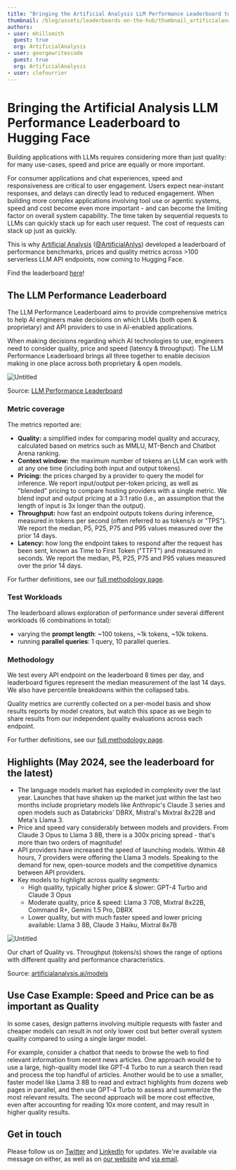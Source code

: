 ```yaml
---
title: "Bringing the Artificial Analysis LLM Performance Leaderboard to Hugging Face"
thumbnail: /blog/assets/leaderboards-on-the-hub/thumbnail_artificialanalysis.png
authors:
- user: mhillsmith
  guest: true
  org: ArtificialAnalysis
- user: georgewritescode
  guest: true
  org: ArtificialAnalysis
- user: clefourrier
---
```


# Bringing the Artificial Analysis LLM Performance Leaderboard to Hugging Face

Building applications with LLMs requires considering more than just quality: for many use-cases, speed and price are equally or more important. 

For consumer applications and chat experiences, speed and responsiveness are critical to user engagement. Users expect near-instant responses, and delays can directly lead to reduced engagement. When building more complex applications involving tool use or agentic systems, speed and cost become even more important - and can become the limiting factor on overall system capability. The time taken by sequential requests to LLMs can quickly stack up for each user request. The cost of requests can stack up just as quickly. 

This is why [Artificial Analysis](https://artificialanalysis.ai/) ([@ArtificialAnlys](https://twitter.com/ArtificialAnlys)) developed a leaderboard of performance benchmarks, prices and quality metrics across >100 serverless LLM API endpoints, now coming to Hugging Face.

Find the leaderboard [here](https://huggingface.co/spaces/ArtificialAnalysis/LLM-Performance-Leaderboard)!

## The LLM Performance Leaderboard

The LLM Performance Leaderboard aims to provide comprehensive metrics to help AI engineers make decisions on which LLMs (both open & proprietary) and API providers to use in AI-enabled applications.

When making decisions regarding which AI technologies to use, engineers need to consider quality, price and speed (latency & throughput). The LLM Performance Leaderboard brings all three together to enable decision making in one place across both proprietary & open models. 

![Untitled](https://huggingface.co/datasets/huggingface/documentation-images/resolve/main/blog/leaderboards-on-the-hub/artificialanalysis_leaderboard-may.jpg)

Source: [LLM Performance Leaderboard](https://huggingface.co/spaces/ArtificialAnalysis/LLM-Performance-Leaderboard)

### Metric coverage

The metrics reported are:

- **Quality:** a simplified index for comparing model quality and accuracy, calculated based on metrics such as MMLU, MT-Bench and Chatbot Arena ranking.
- **Context window:** the maximum number of tokens an LLM can work with at any one time (including both input and output tokens).
- **Pricing:** the prices charged by a provider to query the model for inference. We report input/output per-token pricing, as well as "blended" pricing to compare hosting providers with a single metric. We blend input and output pricing at a 3:1 ratio (i.e., an assumption that the length of input is 3x longer than the output).
- **Throughput:** how fast an endpoint outputs tokens during inference, measured in tokens per second (often referred to as tokens/s or "TPS"). We report the median, P5, P25, P75 and P95 values measured over the prior 14 days.
- **Latency:** how long the endpoint takes to respond after the request has been sent, known as Time to First Token ("TTFT") and measured in seconds. We report the median, P5, P25, P75 and P95 values measured over the prior 14 days.

For further definitions, see our [full methodology page](https://artificialanalysis.ai/methodology). 

### Test Workloads

The leaderboard allows exploration of performance under several different workloads (6 combinations in total):

- varying the **prompt length**: ~100 tokens, ~1k tokens, ~10k tokens.
- running **parallel queries**: 1 query, 10 parallel queries.

### Methodology

We test every API endpoint on the leaderboard 8 times per day, and leaderboard figures represent the median measurement of the last 14 days. We also have percentile breakdowns within the collapsed tabs.

Quality metrics are currently collected on a per-model basis and show results reports by model creators, but watch this space as we begin to share results from our independent quality evaluations across each endpoint. 

For further definitions, see our [full methodology page](https://artificialanalysis.ai/methodology).

## Highlights (May 2024, see the leaderboard for the latest)

- The language models market has exploded in complexity over the last year. Launches that have shaken up the market just within the last two months include proprietary models like Anthropic's Claude 3 series and open models such as Databricks' DBRX, Mistral's Mixtral 8x22B and Meta's Llama 3.
- Price and speed vary considerably between models and providers. From Claude 3 Opus to Llama 3 8B, there is a 300x pricing spread - that's more than two orders of magnitude!
- API providers have increased the speed of launching models. Within 48 hours, 7 providers were offering the Llama 3 models. Speaking to the demand for new, open-source models and the competitive dynamics between API providers.
- Key models to highlight across quality segments:
    - High quality, typically higher price & slower: GPT-4 Turbo and Claude 3 Opus
    - Moderate quality, price & speed: Llama 3 70B, Mixtral 8x22B, Command R+, Gemini 1.5 Pro, DBRX
    - Lower quality, but with much faster speed and lower pricing available: Llama 3 8B, Claude 3 Haiku, Mixtral 8x7B

![Untitled](https://huggingface.co/datasets/huggingface/documentation-images/resolve/main/blog/leaderboards-on-the-hub/artificialanalysis_quality-throughout-may-3.jpg)

Our chart of Quality vs. Throughput (tokens/s) shows the range of options with different quality and performance characteristics. 

Source: [artificialanalysis.ai/models](https://artificialanalysis.ai/models)

## Use Case Example: Speed and Price can be as important as Quality

In some cases, design patterns involving multiple requests with faster and cheaper models can result in not only lower cost but better overall system quality compared to using a single larger model. 

For example, consider a chatbot that needs to browse the web to find relevant information from recent news articles. One approach would be to use a large, high-quality model like GPT-4 Turbo to run a search then read and process the top handful of articles. Another would be to use a smaller, faster model like Llama 3 8B to read and extract highlights from dozens web pages in parallel, and then use GPT-4 Turbo to assess and summarize the most relevant results. The second approach will be more cost effective, even after accounting for reading 10x more content, and may result in higher quality results. 


## Get in touch

Please follow us on [Twitter](https://twitter.com/ArtificialAnlys) and [LinkedIn](https://linkedin.com/company/artificial-analysis) for updates. We're available via message on either, as well as on [our website](https://artificialanalysis.ai/contact) and [via email](mailto:hello@artificialanalysis.ai).
